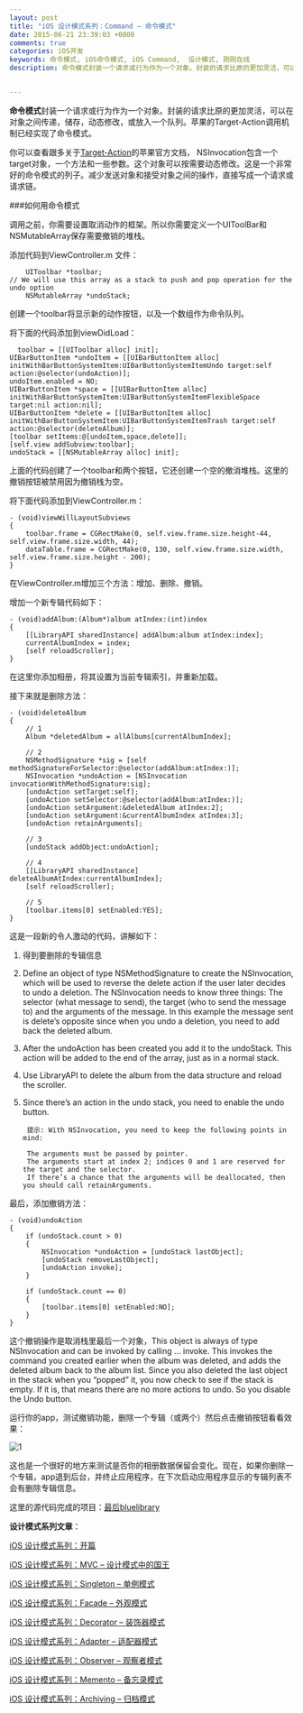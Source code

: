 ```yaml
---
layout: post
title: "iOS 设计模式系列：Command – 命令模式"
date: 2015-06-21 23:39:03 +0800
comments: true
categories: iOS开发
keywords: 命令模式, iOS命令模式, iOS Command,  设计模式, 刚刚在线
description: 命令模式封装一个请求或行为作为一个对象。封装的请求比原的更加灵活，可以在对象之间传递，储存，动态修改，或放入一个队列。苹果的Target-Action调用机制已经实现了命令模式。


---
```


**命令模式**封装一个请求或行为作为一个对象。封装的请求比原的更加灵活，可以在对象之间传递，储存，动态修改，或放入一个队列。苹果的Target-Action调用机制已经实现了命令模式。

你可以查看跟多关于[Target-Action](https://developer.apple.com/library/ios/documentation/General/Conceptual/CocoaEncyclopedia/Target-Action/Target-Action.html)的苹果官方文档，
NSInvocation包含一个target对象，一个方法和一些参数。这个对象可以按需要动态修改。这是一个非常好的命令模式的列子。减少发送对象和接受对象之间的操作，直接写成一个请求或请求链。

###如何用命令模式


调用之前，你需要设置取消动作的框架。所以你需要定义一个UIToolBar和NSMutableArray保存需要撤销的堆栈。

添加代码到ViewController.m 文件：

	    UIToolbar *toolbar;
    // We will use this array as a stack to push and pop operation for the undo option
	    NSMutableArray *undoStack;
	    
	    
创建一个toolbar将显示新的动作按钮，以及一个数组作为命令队列。

将下面的代码添加到viewDidLoad：

	  toolbar = [[UIToolbar alloc] init];
    UIBarButtonItem *undoItem = [[UIBarButtonItem alloc] initWithBarButtonSystemItem:UIBarButtonSystemItemUndo target:self action:@selector(undoAction)];
    undoItem.enabled = NO;
    UIBarButtonItem *space = [[UIBarButtonItem alloc] initWithBarButtonSystemItem:UIBarButtonSystemItemFlexibleSpace target:nil action:nil];
    UIBarButtonItem *delete = [[UIBarButtonItem alloc] initWithBarButtonSystemItem:UIBarButtonSystemItemTrash target:self action:@selector(deleteAlbum)];
    [toolbar setItems:@[undoItem,space,delete]];
    [self.view addSubview:toolbar];
    undoStack = [[NSMutableArray alloc] init];

上面的代码创建了一个toolbar和两个按钮，它还创建一个空的撤消堆栈。这里的撤销按钮被禁用因为撤销栈为空。

将下面代码添加到ViewController.m：

	- (void)viewWillLayoutSubviews
	{
	    toolbar.frame = CGRectMake(0, self.view.frame.size.height-44, self.view.frame.size.width, 44);
	    dataTable.frame = CGRectMake(0, 130, self.view.frame.size.width, self.view.frame.size.height - 200);
	}

在ViewController.m增加三个方法：增加、删除、撤销。

增加一个新专辑代码如下：


	- (void)addAlbum:(Album*)album atIndex:(int)index
	{
	    [[LibraryAPI sharedInstance] addAlbum:album atIndex:index];
	    currentAlbumIndex = index;
	    [self reloadScroller];
	}

在这里你添加相册，将其设置为当前专辑索引，并重新加载。

接下来就是删除方法：

	- (void)deleteAlbum
	{
	    // 1
	    Album *deletedAlbum = allAlbums[currentAlbumIndex];
	 
	    // 2
	    NSMethodSignature *sig = [self methodSignatureForSelector:@selector(addAlbum:atIndex:)];
	    NSInvocation *undoAction = [NSInvocation invocationWithMethodSignature:sig];
	    [undoAction setTarget:self];
	    [undoAction setSelector:@selector(addAlbum:atIndex:)];
	    [undoAction setArgument:&deletedAlbum atIndex:2];
	    [undoAction setArgument:&currentAlbumIndex atIndex:3];
	    [undoAction retainArguments];
	 
	    // 3
	    [undoStack addObject:undoAction];
	 
	    // 4
	    [[LibraryAPI sharedInstance] deleteAlbumAtIndex:currentAlbumIndex];
	    [self reloadScroller];
	 
	    // 5
	    [toolbar.items[0] setEnabled:YES];
	}

这是一段新的令人激动的代码，讲解如下：

1. 得到要删除的专辑信息
2. Define an object of type NSMethodSignature to create the NSInvocation, which will be used to reverse the delete action if the user later decides to undo a deletion. The NSInvocation needs to know three things: The selector (what message to send), the target (who to send the message to) and the arguments of the message. In this example the message sent is delete’s opposite since when you undo a deletion, you need to add back the deleted album.
3. After the undoAction has been created you add it to the undoStack. This action will be added to the end of the array, just as in a normal stack.
4. Use LibraryAPI to delete the album from the data structure and reload the scroller.
5. Since there’s an action in the undo stack, you need to enable the undo button.

	
		提示: With NSInvocation, you need to keep the following points in mind:
	
	    The arguments must be passed by pointer.
	    The arguments start at index 2; indices 0 and 1 are reserved for the target and the selector.
	    If there’s a chance that the arguments will be deallocated, then you should call retainArguments.
	    
最后，添加撤销方法：

	- (void)undoAction
	{
	    if (undoStack.count > 0)
	    {
	        NSInvocation *undoAction = [undoStack lastObject];
	        [undoStack removeLastObject];
	        [undoAction invoke];
	    }
	 
	    if (undoStack.count == 0)
	    {
	        [toolbar.items[0] setEnabled:NO];
	    }
	}

这个撤销操作是取消栈里最后一个对象，This object is always of type NSInvocation and can be invoked by calling … invoke. This invokes the command you created earlier when the album was deleted, and adds the deleted album back to the album list. Since you also deleted the last object in the stack when you “popped” it, you now check to see if the stack is empty. If it is, that means there are no more actions to undo. So you disable the Undo button.

运行你的app，测试撤销功能，删除一个专辑（或两个）然后点击撤销按钮看看效果：

![1](http://cdn1.raywenderlich.com/wp-content/uploads/2013/08/design-pattern-stage4.png)

这也是一个很好的地方来测试是否你的相册数据保留会变化。现在，如果你删除一个专辑，app退到后台，并终止应用程序，在下次启动应用程序显示的专辑列表不会有删除专辑信息。

这里的源代码完成的项目：[最后bluelibrary](cdn2.raywenderlich.com/wp-content/uploads/2013/08/BlueLibrary-final.zip)

**设计模式系列文章**：

[iOS 设计模式系列：开篇](http://www.superqq.com/blog/2015/06/10/ios-she-ji-mo-shi-xi-lie-:kai-pian/)

[iOS 设计模式系列：MVC – 设计模式中的国王](http://www.superqq.com/blog/2015/06/11/ios-she-ji-mo-shi-xi-lie-:mvc-she-ji-mo-shi-zhong-de-guo-wang/)

[iOS 设计模式系列：Singleton – 单例模式](http://www.superqq.com/blog/2015/06/13/ios-she-ji-mo-shi-xi-lie-:singleton-dan-li-mo-shi/)

[iOS 设计模式系列：Facade – 外观模式](http://www.superqq.com/blog/2015/06/15/ios-she-ji-mo-shi-xi-lie-:facade-wai-guan-mo-shi/)

[iOS 设计模式系列：Decorator – 装饰器模式](http://www.superqq.com/blog/2015/06/16/ios-she-ji-mo-shi-xi-lie-:decorator-zhuang-shi-qi-mo-shi/)

[iOS 设计模式系列：Adapter – 适配器模式](http://www.superqq.com/blog/2015/06/17/ios-she-ji-mo-shi-xi-lie-:adapter-gua-pei-qi-mo-shi/)

[iOS 设计模式系列：Observer – 观察者模式](http://www.superqq.com/blog/2015/06/18/ios-she-ji-mo-shi-xi-lie-:observer-guan-cha-zhe-mo-shi/)

[iOS 设计模式系列：Memento – 备忘录模式](http://www.superqq.com/blog/2015/06/19/ios-she-ji-mo-shi-xi-lie-:memento-bei-wang-lu-mo-shi/)

[iOS 设计模式系列：Archiving – 归档模式](http://www.superqq.com/blog/2015/06/20/ios-she-ji-mo-shi-xi-lie-:archiving-gui-dang-mo-shi/)